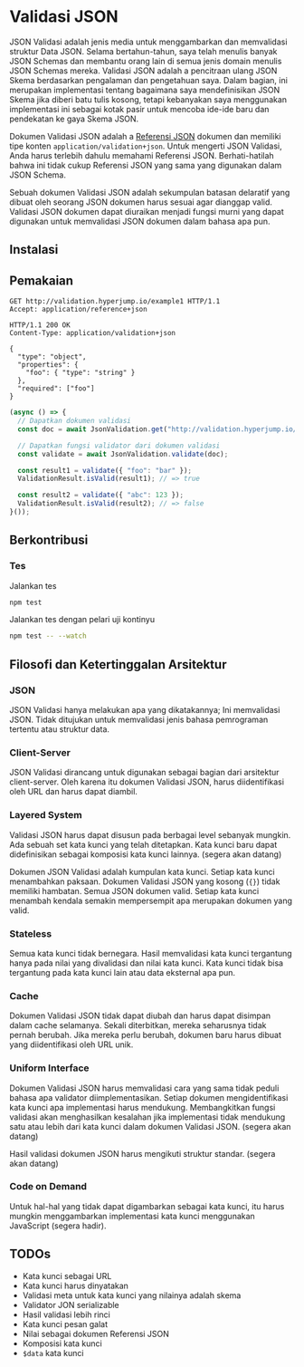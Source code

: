Validasi JSON
===============

JSON Validasi adalah jenis media untuk menggambarkan dan memvalidasi struktur
Data JSON. Selama bertahun-tahun, saya telah menulis banyak JSON Schemas dan membantu orang lain
di semua jenis domain menulis JSON Schemas mereka. Validasi JSON adalah a
pencitraan ulang JSON Skema berdasarkan pengalaman dan pengetahuan saya. Dalam bagian,
ini merupakan implementasi tentang bagaimana saya mendefinisikan JSON Skema jika diberi batu tulis kosong,
tetapi kebanyakan saya menggunakan implementasi ini sebagai kotak pasir untuk mencoba ide-ide baru dan
pendekatan ke gaya Skema JSON.

Dokumen Validasi JSON adalah a [Referensi JSON](https://github.com/jdesrosiers/json-reference)
dokumen dan memiliki tipe konten `application/validation+json`. Untuk mengerti
JSON Validasi, Anda harus terlebih dahulu memahami Referensi JSON. Berhati-hatilah bahwa ini
tidak cukup Referensi JSON yang sama yang digunakan dalam JSON Schema.

Sebuah dokumen Validasi JSON adalah sekumpulan batasan delaratif yang dibuat oleh seorang JSON
dokumen harus sesuai agar dianggap valid. Validasi JSON
dokumen dapat diuraikan menjadi fungsi murni yang dapat digunakan untuk memvalidasi JSON
dokumen dalam bahasa apa pun.

Instalasi
------------

Pemakaian
-----

```http
GET http://validation.hyperjump.io/example1 HTTP/1.1
Accept: application/reference+json
```

```http
HTTP/1.1 200 OK
Content-Type: application/validation+json

{
  "type": "object",
  "properties": {
    "foo": { "type": "string" }
  },
  "required": ["foo"]
}
```

```javascript
(async () => {
  // Dapatkan dokumen validasi
  const doc = await JsonValidation.get("http://validation.hyperjump.io/example1");

  // Dapatkan fungsi validator dari dokumen validasi
  const validate = await JsonValidation.validate(doc);

  const result1 = validate({ "foo": "bar" });
  ValidationResult.isValid(result1); // => true

  const result2 = validate({ "abc": 123 });
  ValidationResult.isValid(result2); // => false
}());
```

Berkontribusi
------------

### Tes

Jalankan tes

```bash
npm test
```

Jalankan tes dengan pelari uji kontinyu
```bash
npm test -- --watch
```

Filosofi dan Ketertinggalan Arsitektur
---------------------------------------

### JSON

JSON Validasi hanya melakukan apa yang dikatakannya; Ini memvalidasi JSON. Tidak
ditujukan untuk memvalidasi jenis bahasa pemrograman tertentu atau struktur data.

### Client-Server

JSON Validasi dirancang untuk digunakan sebagai bagian dari arsitektur client-server.
Oleh karena itu dokumen Validasi JSON, harus diidentifikasi oleh URL dan harus
dapat diambil.

### Layered System

Validasi JSON harus dapat disusun pada berbagai level sebanyak mungkin. Ada sebuah
set kata kunci yang telah ditetapkan. Kata kunci baru dapat didefinisikan sebagai komposisi
kata kunci lainnya. (segera akan datang)

Dokumen JSON Validasi adalah kumpulan kata kunci. Setiap kata kunci menambahkan
paksaan. Dokumen Validasi JSON yang kosong (`{}`) tidak memiliki hambatan. Semua JSON
dokumen valid. Setiap kata kunci menambah kendala semakin mempersempit apa
merupakan dokumen yang valid.

### Stateless

Semua kata kunci tidak bernegara. Hasil memvalidasi kata kunci tergantung
hanya pada nilai yang divalidasi dan nilai kata kunci. Kata kunci tidak bisa
tergantung pada kata kunci lain atau data eksternal apa pun.

### Cache

Dokumen Validasi JSON tidak dapat diubah dan harus dapat disimpan dalam cache selamanya. Sekali
diterbitkan, mereka seharusnya tidak pernah berubah. Jika mereka perlu berubah, dokumen baru
harus dibuat yang diidentifikasi oleh URL unik.

### Uniform Interface

Dokumen Validasi JSON harus memvalidasi cara yang sama tidak peduli bahasa apa
validator diimplementasikan. Setiap dokumen mengidentifikasi kata kunci apa
implementasi harus mendukung. Membangkitkan fungsi validasi akan menghasilkan
kesalahan jika implementasi tidak mendukung satu atau lebih dari kata kunci
dalam dokumen Validasi JSON. (segera akan datang)

Hasil validasi dokumen JSON harus mengikuti struktur standar.
(segera akan datang)

### Code on Demand

Untuk hal-hal yang tidak dapat digambarkan sebagai kata kunci, itu harus mungkin
menggambarkan implementasi kata kunci menggunakan JavaScript (segera hadir).

TODOs
-----

* Kata kunci sebagai URL
* Kata kunci harus dinyatakan
* Validasi meta untuk kata kunci yang nilainya adalah skema
* Validator JON serializable
* Hasil validasi lebih rinci
* Kata kunci pesan galat
* Nilai sebagai dokumen Referensi JSON
* Komposisi kata kunci
* `$data` kata kunci
